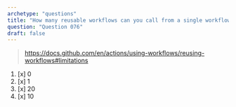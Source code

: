 ```yaml
---
archetype: "questions"
title: "How many reusable workflows can you call from a single workflow file? "
question: "Question 076"
draft: false
---
```



> https://docs.github.com/en/actions/using-workflows/reusing-workflows#limitations
1. [x] 0
1. [x] 1
1. [x] 20
1. [x] 10
